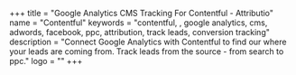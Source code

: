 +++
title = "Google Analytics CMS Tracking For Contentful - Attributio"
name = "Contentful"
keywords = "contentful, , google analytics, cms, adwords, facebook, ppc, attribution, track leads, conversion tracking"
description = "Connect Google Analytics with Contentful to find our where your leads are coming from. Track leads from the source - from search to ppc."
logo = ""
+++

